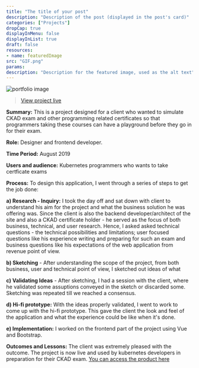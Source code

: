 ```yaml
---
title: "The title of your post"
description: "Description of the post (displayed in the post's card)"
categories: ["Projects"]
dropCap: true
displayInMenu: false
displayInList: true
draft: false
resources:
- name: featuredImage  
src: "GIF.png"
params:    
description: "Description for the featured image, used as the alt text"
---
```


![portfolio image](post/images/killersh.png)

> [View project live](https://killer.sh)

**Summary:** This is a project designed for a client who wanted to simulate CKAD exam and other programming related certificates so that programmers taking these courses can have a playground before they go in for their exam.

**Role:** Designer and frontend developer.

**Time Period:** August 2019

**Users and audience:** Kubernetes programmers who wants to take certficate exams

**Process:** To design this application, I went through a series of steps to get the job done:

**a) Research - Inquiry:** I took the day off and sat down with client to understand his aim for the project and what the business solution he was offering was. Since the client is also the backend developer/architect of the site and also a CKAD certificate holder - he served as the focus of both business, technical, and user research. Hence, I asked asked technical questions - the technical possibilities and limitations; user focused questions like his experience writing and preparing for such an exam and business questions like his expectations of the web application from revenue point of view.

**b) Sketching** - After understanding the scope of the project, from both business, user and technical point of view, I sketched out ideas of what

**c) Validating Ideas** - After sketching, I had a session with the client, where he validated some assuptions conveyed in the sketch or discarded some. Sketching was repeated till we reached a consensus.

**d) Hi-fi prototype:** With the ideas properly validated, I went to work to come up with the hi-fi prototype. This gave the client the look and feel of the application and what the experience could be like when it's done.

**e) Implementation:** I worked on the frontend part of the project using Vue and Bootstrap.

**Outcomes and Lessons:** The client was extremely pleased with the outcome. The project is now live and used by kubernetes developers in preparation for their CKAD exam. [You can access the product here ](https://killer.sh/)